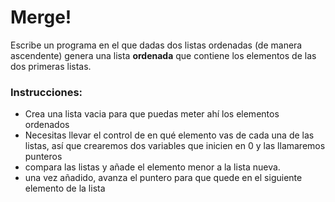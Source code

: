# Merge!
Escribe un programa en el que dadas dos listas ordenadas (de manera ascendente) genera una lista **ordenada** que contiene los elementos de las dos primeras listas.

### Instrucciones:
- Crea una lista vacia para que puedas meter ahí los elementos ordenados
- Necesitas llevar el control de en qué elemento vas de cada una de las listas, así que crearemos dos variables que inicien en 0 y las llamaremos punteros
- compara las listas y añade el elemento menor a la lista nueva.
- una vez añadido, avanza el puntero para que quede en el siguiente elemento de la lista